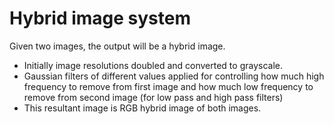 # Hybrid image system

Given two images, the output will be a hybrid image.

- Initially image resolutions doubled and converted to grayscale.
- Gaussian filters of different values applied for controlling how much high frequency to remove
from first image and how much low frequency to remove from second image (for low pass and high pass filters)
- This resultant image is RGB hybrid image of both images.
